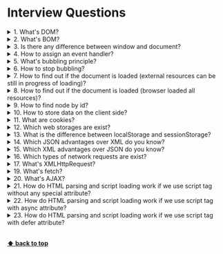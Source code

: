 # Interview Questions

<details>
<summary>1. What's DOM?</summary>

> #### Answer:
>
> It's the `D`ocument `O`bject `M`odel that defines the logical structure of documents and the way a document is accessed and manipulated.

</details>

<details>
<summary>2. What's BOM?</summary>

> #### Answer:
>
> `B`rowser `O`bject `M`odel are additional objects provided by the browser (host environment) to work with everything except the document.

</details>

<details>
<summary>3. Is there any difference between window and document?</summary>

> #### Answer:
>
> The `document` object gives access to the page content. We can change or create anything on the page using it.
> The `window` object is a global object for JavaScript code, it represents the “browser window and provides methods to control it.

</details>

<details>
<summary>4. How to assign an event handler?</summary>

> #### Answer:
>
> - HTML attribute: `onclick="..."`;
> - DOM property: `elem.onclick = function`;
> - Methods: `elem.addEventListener(event, handler[, >phase])` to add, `removeEventListener` to remove.

</details>

<details>
<summary>5. What's bubbling principle?</summary>

> #### Answer:
>
> When an event happens on an element, it first runs the handlers on it, then on its parent, then all the way up on other ancestors.
>
> ![](../assets/image1.png)

</details>

<details>
<summary>6. How to stop bubbling?</summary>

> #### Answer:
>
> `event.stopPropagation()`

</details>

<details>
<summary>7. How to find out if the document is loaded (external resources can be still in progress of loading)?</summary>

> #### Answer:
>
> Subscribe on `DOMContentLoaded` event.

</details>

<details>
<summary>8. How to find out if the document is loaded (browser loaded all resources)?</summary>

> #### Answer:
>
> Subscribe on `window.load` event.

</details>

<details>
<summary>9. How to find node by id?</summary>

> #### Answer:
>
> ```javascript
> document.getElementById("id");
> document.querySelector("#id");
> ```

</details>

<details>
<summary>10. How to store data on the client side?</summary>

> #### Answer:
>
> - cookies
> - Web Storage
> - IndexedDB
> - Cache API

</details>

<details>
<summary>11. What are cookies?</summary>

> #### Answer:
>
> `Cookies` are small strings of data that are stored directly in the browser.

</details>

<details>
<summary>12. Which web storages are exist?</summary>

> #### Answer:

- `localStorage`
- `sessionStorage`

</details>

<details>
<summary>13. What is the difference between localStorage and sessionStorage?</summary>

> #### Answer:
>
> - The `sessionStorage` exists only within the current browser tab.
> - The data in the `sessionStorage` survives page refresh, but not closing/opening the tab.

</details>

<details>
<summary>14. Which JSON advantages over XML do you know?</summary>

> #### Answer:
>
> - Less verbose
> - Less size
> - Close of javascript

</details>

<details>
<summary>15. Which XML advantages over JSON do you know?</summary>

> #### Answer:
>
> - Meta data support
> - Mixed content Support
> - Browser rendering

</details>

<details>
<summary>16.  Which types of network requests are exist?</summary>

> #### Answer:
>
> - `XMLHttpRequest`
> - `AJAX`
> - `Fetch API`

</details>

<details>
<summary>17.  What's XMLHttpRequest?</summary>

> #### Answer:
>
> The `XMLHttpRequest` object can be used to request data from a web server.

</details>

<details>
<summary>19.  What's fetch?</summary>

> #### Answer:
>
> Method `fetch()` is the modern way of sending requests over `HTTP`. The browser starts the request right away and returns a promise.
> Getting a response is usually a two-stage process. The promise resolves with an object of the built-in Response class as soon as the server responds with headers.

</details>

<details>
<summary>20.  What's AJAX?</summary>

> #### Answer:
>
> `AJAX` is `A`synchronous `J`avaScript And `X`ML.
> `AJAX` just uses a combination of:
>
> - A browser built-in `XMLHttpRequest` object (to >request data from a web server);
> - JavaScript and `HTML` `DOM` (to display or use the >data).

</details>

<details>
<summary>21.  How do HTML parsing and script loading work if we use script tag without any special attribute?</summary>

> #### Answer:
>
> The `HTML` file will be parsed until the script file is hit, at that point parsing will stop and a request will be made to fetch the file. The script will then be executed before parsing is resumed.

</details>

<details>
<summary>22.  How do HTML parsing and script loading work if we use script tag with async attribute?</summary>

> #### Answer:
>
> `async` downloads the file during HTML parsing and will pause the `HTML` parser to execute it when it has finished downloading.

</details>

<details>
<summary>23.  How do HTML parsing and script loading work if we use script tag with defer attribute?</summary>

> #### Answer:
>
> `defer` downloads the file during `HTML` parsing and will only execute it after the parser has completed. `defer` scripts are also guaranteed to execute in the order that they appear in the document.

</details>

<br/>

**[⬆ back to top](#interview-questions)**
